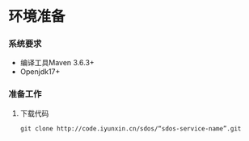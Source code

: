 # **环境准备**

### **系统要求**

* 编译工具Maven 3.6.3+
* Openjdk17+

### **准备工作**

1. 下载代码

   `git clone http://code.iyunxin.cn/sdos/“sdos-service-name”.git`